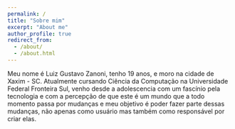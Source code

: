 ```yaml
---
permalink: /
title: "Sobre mim"
excerpt: "About me"
author_profile: true
redirect_from: 
  - /about/
  - /about.html
---
```


Meu nome é Luiz Gustavo Zanoni, tenho 19 anos, e moro na cidade de Xaxim - SC. Atualmente cursando Ciência da Computação na Universidade Federal Fronteira Sul, venho desde a adolescencia com um fascínio pela tecnologia e com a percepção de que este é um mundo que a todo momento passa por mudanças e meu objetivo é poder fazer parte dessas mudanças, não apenas como usuário mas também como responsável por criar elas.
